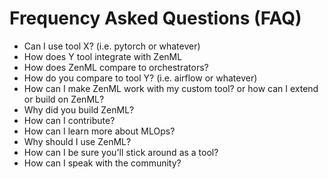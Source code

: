 # Frequency Asked Questions (FAQ)



- Can I use tool X? (i.e. pytorch or whatever)
- How does Y tool integrate with ZenML
- How does ZenML compare to orchestrators?
- How do you compare to tool Y? (i.e. airflow or whatever)
- How can I make ZenML work with my custom tool? or how can I extend or build on ZenML?
- Why did you build ZenML?
- How can I contribute?
- How can I learn more about MLOps?
- Why should I use ZenML?
- How can I be sure you'll stick around as a tool?
- How can I speak with the community?